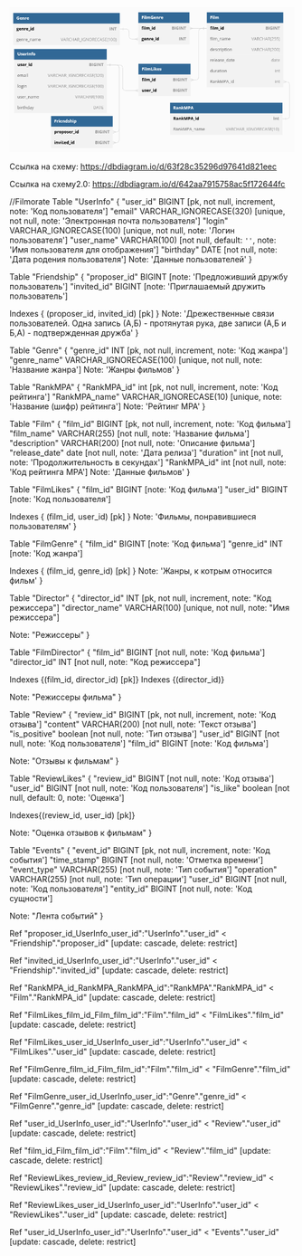 ![Схема БД](https://github.com/vasilenkodm/java-filmorate/raw/main/Filmorate_database_schema_new.png)

Ссылка на схему: https://dbdiagram.io/d/63f28c35296d97641d821eec

Ссылка на схему2.0: https://dbdiagram.io/d/642aa7915758ac5f172644fc

//Filmorate
Table "UserInfo" {
  "user_id" BIGINT [pk, not null, increment, note: 'Код пользователя']
  "email" VARCHAR_IGNORECASE(320) [unique, not null, note: 'Электронная почта пользователя']
  "login" VARCHAR_IGNORECASE(100) [unique, not null, note: 'Логин пользователя']
  "user_name" VARCHAR(100) [not null, default: `''`, note: 'Имя пользователя для отображения']
  "birthday" DATE [not null, note: 'Дата родения пользователя']
  Note: 'Данные пользователей'
}

Table "Friendship" {
  "proposer_id" BIGINT [note: 'Предложивший дружбу пользователь']
  "invited_id" BIGINT [note: 'Приглашаемый дружить пользователь']

Indexes {
  (proposer_id, invited_id) [pk]
}
  Note: 'Дрежественные связи пользователей. Одна запись (А,Б) - протянутая рука, две записи (А,Б и Б,А) - подтвержденная дружба'
}

Table "Genre" {
  "genre_id" INT [pk, not null, increment, note: 'Код жанра']
  "genre_name" VARCHAR_IGNORECASE(100) [unique, not null, note: 'Название жанра']
  Note: 'Жанры фильмов'
}

Table "RankMPA" {
  "RankMPA_id" int [pk, not null, increment, note: 'Код рейтинга']
  "RankMPA_name" VARCHAR_IGNORECASE(10) [unique, note: 'Название (шифр) рейтинга']
  Note: 'Рейтинг MPA'
}

Table "Film" {
  "film_id" BIGINT [pk, not null, increment, note: 'Код фильма']
  "film_name" VARCHAR(255) [not null, note: 'Название фильма']
  "description" VARCHAR(200) [not null, note: 'Описание фильма']
  "release_date" date [not null, note: 'Дата релиза']
  "duration" int [not null, note: 'Продолжительность в секундах']
  "RankMPA_id" int [not null, note: 'Код рейтинга MPA']
  Note: 'Данные фильмов'
}

Table "FilmLikes" {
  "film_id" BIGINT [note: 'Код фильма']
  "user_id" BIGINT [note: 'Код пользователя']

Indexes {
  (film_id, user_id) [pk]
}
  Note: 'Фильмы, понравившиеся пользователям'
}

Table "FilmGenre" {
  "film_id" BIGINT [note: 'Код фильма']
  "genre_id" INT [note: 'Код жанра']

Indexes {
  (film_id, genre_id) [pk]
}
  Note: 'Жанры, к котрым относится фильм'
}


Table "Director" {
"director_id" INT [pk, not null, increment, note: "Код режиссера"]
"director_name" VARCHAR(100) [unique, not null, note: "Имя режиссера"]

Note: "Режиссеры"
}

Table "FilmDirector" {
"film_id" BIGINT [not null, note: 'Код фильма']
"director_id" INT [not null, note: "Код режиссера"]

Indexes {(film_id, director_id) [pk]}
Indexes {(director_id)}

Note: "Режиссеры фильма"
}

Table "Review" {
"review_id" BIGINT [pk, not null, increment, note: 'Код отзыва']
"content" VARCHAR(200) [not null, note: 'Текст отзыва']
"is_positive" boolean [not null, note: 'Тип отзыва']
"user_id" BIGINT [not null, note: 'Код пользователя']
"film_id" BIGINT [note: 'Код фильма']

Note: "Отзывы к фильмам"
}

Table "ReviewLikes" {
"review_id" BIGINT [not null, note: 'Код отзыва']
"user_id" BIGINT [not null, note: 'Код пользователя']
"is_like" boolean [not null, default: 0, note: 'Оценка']

Indexes{(review_id, user_id) [pk]}

Note: "Оценка отзывов к фильмам"
}

Table "Events" {
"event_id" BIGINT [pk, not null, increment, note: 'Код события']
"time_stamp" BIGINT [not null, note: 'Отметка времени']
"event_type" VARCHAR(255) [not null, note: 'Тип события']
"operation" VARCHAR(255) [not null, note: 'Тип операции']
"user_id" BIGINT [not null, note: 'Код пользователя']
"entity_id" BIGINT [not null, note: 'Код сущности']

Note: "Лента событий"
}

Ref "proposer_id_UserInfo_user_id":"UserInfo"."user_id" < "Friendship"."proposer_id" [update: cascade, delete: restrict]

Ref "invited_id_UserInfo_user_id":"UserInfo"."user_id" < "Friendship"."invited_id" [update: cascade, delete: restrict]

Ref "RankMPA_id_RankMPA_RankMPA_id":"RankMPA"."RankMPA_id" < "Film"."RankMPA_id" [update: cascade, delete: restrict]

Ref "FilmLikes_film_id_Film_film_id":"Film"."film_id" < "FilmLikes"."film_id" [update: cascade, delete: restrict]

Ref "FilmLikes_user_id_UserInfo_user_id":"UserInfo"."user_id" < "FilmLikes"."user_id" [update: cascade, delete: restrict]

Ref "FilmGenre_film_id_Film_film_id":"Film"."film_id" < "FilmGenre"."film_id" [update: cascade, delete: restrict]

Ref "FilmGenre_user_id_UserInfo_user_id":"Genre"."genre_id" < "FilmGenre"."genre_id" [update: cascade, delete: restrict]

Ref "user_id_UserInfo_user_id":"UserInfo"."user_id" < "Review"."user_id" [update: cascade, delete: restrict]

Ref "film_id_Film_film_id":"Film"."film_id" < "Review"."film_id" [update: cascade, delete: restrict]

Ref "ReviewLikes_review_id_Review_review_id":"Review"."review_id" < "ReviewLikes"."review_id" [update: cascade, delete: restrict]

Ref "ReviewLikes_user_id_UserInfo_user_id":"UserInfo"."user_id" < "ReviewLikes"."user_id" [update: cascade, delete: restrict]

Ref "user_id_UserInfo_user_id":"UserInfo"."user_id" < "Events"."user_id" [update: cascade, delete: restrict]
